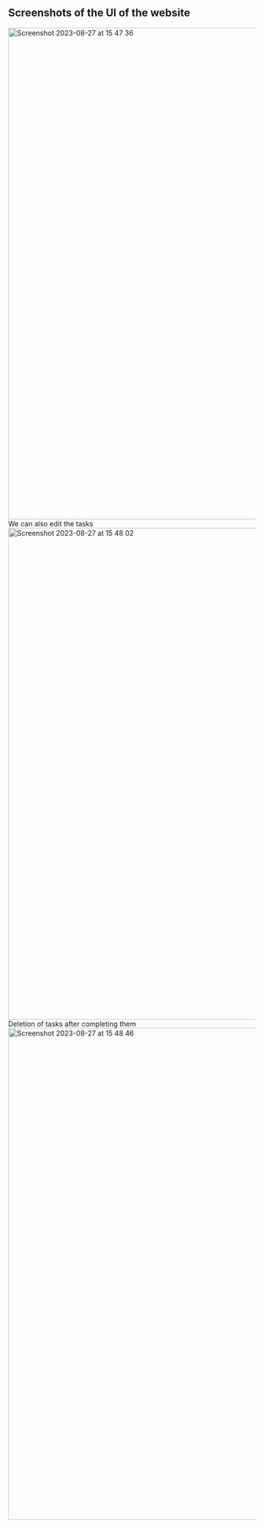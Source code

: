 <h2>Screenshots of the UI of the website </h2>
<img width="1000" length="1300" alt="Screenshot 2023-08-27 at 15 47 36" src="https://github.com/adrivas12/Projects/assets/88084673/d5e97cc1-7f2a-4072-aae0-98d5d164766d">
We can also edit the tasks 
<img width="1000" length="1300" alt="Screenshot 2023-08-27 at 15 48 02" src="https://github.com/adrivas12/Projects/assets/88084673/0c662444-e5c9-42f0-8daa-f85e213d24c4">
Deletion of tasks after completing them        
<img width="1000" length="1300" alt="Screenshot 2023-08-27 at 15 48 46" src="https://github.com/adrivas12/Projects/assets/88084673/1ddc5731-b690-490d-8aad-079a0f7e0b12">
